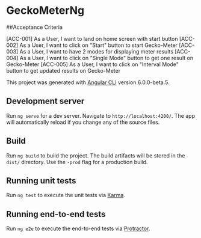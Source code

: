 # GeckoMeterNg

##Acceptance Criteria

[ACC-001] As a User, I want to land on home screen with start button
[ACC-002] As a User, I want to click on "Start" button to start Gecko-Meter
[ACC-003] As a User, I want to have 2 modes for displaying meter results
[ACC-004] As a User, I want to click on "Single Mode" button to get one result on Gecko-Meter
[ACC-005] As a User, I want to click on "Interval Mode" button to get updated results on Gecko-Meter

This project was generated with [Angular CLI](https://github.com/angular/angular-cli) version 6.0.0-beta.5.

## Development server

Run `ng serve` for a dev server. Navigate to `http://localhost:4200/`. The app will automatically reload if you change any of the source files.

## Build

Run `ng build` to build the project. The build artifacts will be stored in the `dist/` directory. Use the `-prod` flag for a production build.

## Running unit tests

Run `ng test` to execute the unit tests via [Karma](https://karma-runner.github.io).

## Running end-to-end tests

Run `ng e2e` to execute the end-to-end tests via [Protractor](http://www.protractortest.org/).

